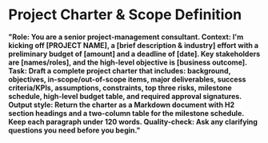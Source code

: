 <!-- markdownlint-disable MD029 -->

# Project Charter & Scope Definition

**"Role: You are a senior project-management consultant.
Context: I'm kicking off [PROJECT NAME], a [brief description & industry] effort with a preliminary budget of [amount] and a deadline of [date]. Key stakeholders are [names/roles], and the high-level objective is [business outcome].
Task: Draft a complete project charter that includes: background, objectives, in-scope/out-of-scope items, major deliverables, success criteria/KPIs, assumptions, constraints, top three risks, milestone schedule, high-level budget table, and required approval signatures.
Output style: Return the charter as a Markdown document with H2 section headings and a two-column table for the milestone schedule. Keep each paragraph under 120 words.
Quality-check: Ask any clarifying questions you need before you begin."**
